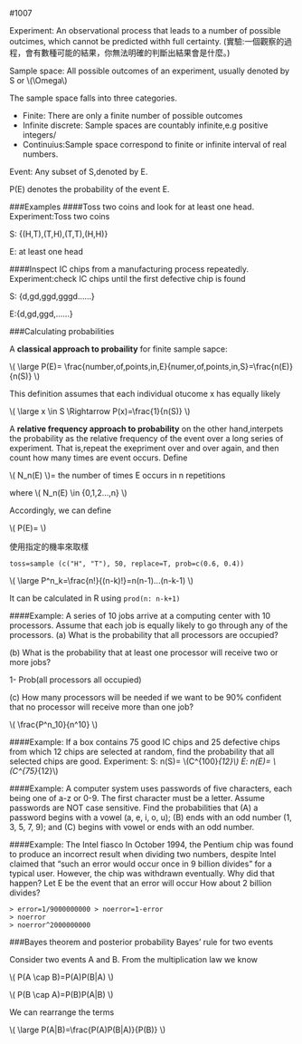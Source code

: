 #1007

Experiment: An observational process that leads to a number of possible outcimes, which cannot be predicted withh full certainty.
(實驗:一個觀察的過程，會有數種可能的結果，你無法明確的判斷出結果會是什麼。)


Sample space: All possible outcomes of an experiment, usually denoted by S or \\(\Omega\\)

The sample space falls into three categories.

* Finite: There are only a finite number of possible outcomes
* Infinite discrete: Sample spaces are countably infinite,e.g positive integers/
* Continuius:Sample space correspond to finite or infinite interval of real numbers.

Event: Any subset of S,denoted by E.

P(E) denotes the probability of the event E.

###Examples
####Toss two coins and look for at least one head.
Experiment:Toss two coins

S: {(H,T),(T,H),(T,T),(H,H)}

E: at least one head

####Inspect IC chips from a manufacturing process repeatedly.
Experiment:check IC chips until the first defective chip is found

S: {d,gd,ggd,gggd......}

E:{d,gd,ggd,......}


###Calculating probabilities

A **classical approach to probaility** for finite sample sapce:

\\(
\large P(E)= \frac{number\,of\,points\,in\,E}{numer\,of\,points\,in\,S}=\frac{n(E)}{n(S)}
\\)

This definition assumes that each individual otucome x has equally likely

\\(
\large x \in S \Rightarrow P(x)=\frac{1}{n(S)}
\\)

A **relative frequency approach to probability** on the other hand,interpets the probability as the relative frequency of the event over a long series of experiment. That is,repeat the exepriment over and over again, and then count how many times are event occurs. Define

\\(
N_n(E)
\\)= the number of times E occurs in n repetitions

where \\(
N_n(E) \in \{0,1,2...,n\}
\\)

Accordingly, we can define

\\(
P(E)= 
\\)

使用指定的機率來取樣

```
toss=sample (c("H", "T"), 50, replace=T, prob=c(0.6, 0.4))
```

\\(
\large P^n_k=\frac{n!}{(n-k)!}=n(n-1)...(n-k-1)
\\)

It can be calculated in R using `prod(n: n-k+1)`


####Example: A series of 10 jobs arrive at a computing center with 10 processors. Assume that each job is equally likely to go through any of the processors.
(a) What is the probability that all processors are occupied?


(b) What is the probability that at least one processor will receive two or more jobs?

1- Prob(all processors all occupied)

(c) How many processors will be needed if we want to be 90% confident that no processor will receive more than one job?

\\(
\frac{P^n_10}{n^10}
\\)


####Example:
If a box contains 75 good IC chips and 25 defective chips from which 12 chips are selected at random, find the probability that all selected chips are good.
Experiment: 
S: n(S)= \\(C^{100}_{12}\\)
E: n(E)= \\(C^{75}_{12}\\)


####Example:
 A computer system uses passwords of five characters, each being one of a-z or 0-9. The first character must be a letter. Assume passwords are NOT case sensitive.
Find the probabilities that (A) a password begins with a vowel (a, e, i, o, u); (B) ends with an odd number (1, 3, 5, 7, 9); and (C) begins with vowel or ends with an odd number.

####Example:
The Intel fiasco
In October 1994, the Pentium chip was found to produce an incorrect result when dividing two numbers, despite Intel claimed that “such an error would occur once in 9 billion divides” for a typical user. However, the chip was withdrawn eventually. Why did that happen?
Let E be the event that an error will occur
How about 2 billion divides?
```
> error=1/9000000000 > noerror=1-error
> noerror
> noerror^2000000000
```

###Bayes theorem and posterior probability
Bayes’ rule for two events

Consider two events A and B. From the multiplication law we know

\\(
P(A \cap B)=P(A)P(B|A)
\\)

\\(
P(B \cap A)=P(B)P(A|B)
\\)

We can rearrange the terms

\\(
\large P(A|B)=\frac{P(A)P(B|A)}{P(B)}
\\)